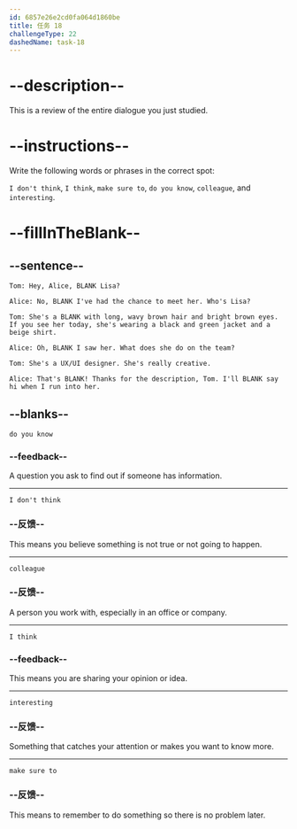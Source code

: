 ```yaml
---
id: 6857e26e2cd0fa064d1860be
title: 任务 18
challengeType: 22
dashedName: task-18
---
```


<!-- REVIEW -->

# --description--

This is a review of the entire dialogue you just studied.

# --instructions--

Write the following words or phrases in the correct spot:

`I don't think`, `I think`, `make sure to`, `do you know`, `colleague`, and `interesting`.

# --fillInTheBlank--

## --sentence--

`Tom: Hey, Alice, BLANK Lisa?`

`Alice: No, BLANK I've had the chance to meet her. Who's Lisa?`

`Tom: She's a BLANK with long, wavy brown hair and bright brown eyes. If you see her today, she's wearing a black and green jacket and a beige shirt.`

`Alice: Oh, BLANK I saw her. What does she do on the team?`

`Tom: She's a UX/UI designer. She's really creative.`

`Alice: That's BLANK! Thanks for the description, Tom. I'll BLANK say hi when I run into her.`

## --blanks--

`do you know`

### --feedback--

A question you ask to find out if someone has information.

---

`I don't think`

### --反馈--

This means you believe something is not true or not going to happen.

---

`colleague`

### --反馈--

A person you work with, especially in an office or company.

---

`I think`

### --feedback--

This means you are sharing your opinion or idea.

---

`interesting`

### --反馈--

Something that catches your attention or makes you want to know more.

---

`make sure to`

### --反馈--

This means to remember to do something so there is no problem later.
